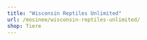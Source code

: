 ```yaml
---
title: "Wisconsin Reptiles Unlimited"
url: /mosinee/wisconsin-reptiles-unlimited/
shop: Tiere
---
```

